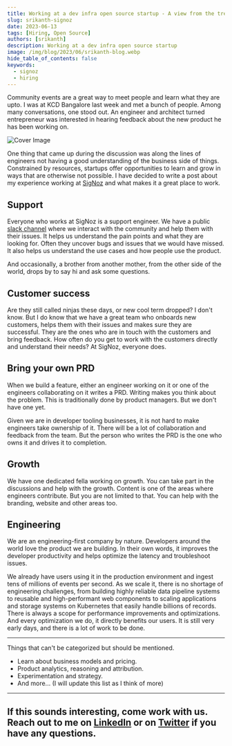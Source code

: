 ```yaml
---
title: Working at a dev infra open source startup - A view from the trenches
slug: srikanth-signoz
date: 2023-06-13
tags: [Hiring, Open Source]
authors: [srikanth]
description: Working at a dev infra open source startup
image: /img/blog/2023/06/srikanth-blog.webp
hide_table_of_contents: false
keywords:
  - signoz
  - hiring
---
```


<head>
  <link rel="canonical" href="https://signoz.io/blog/srikanth-signoz/"/>
</head>

Community events are a great way to meet people and learn what they are upto. I was at KCD Bangalore last week and met a bunch of people. Among many conversations, one stood out. An engineer and architect turned entrepreneur was interested in hearing feedback about the new product he has been working on.

<!--truncate-->

![Cover Image](/img/blog/2023/06/srikanth-blog.webp)

One thing that came up during the discussion was along the lines of engineers not having a good understanding of the business side of things. Constrained by resources, startups offer opportunities to learn and grow in ways that are otherwise not possible. I have decided to write a post about my experience working at [SigNoz](https://signoz.io/) and what makes it a great place to work.

## Support

Everyone who works at SigNoz is a support engineer. We have a public [slack channel](https://signoz.io/slack) where we interact with the community and help them with their issues. It helps us understand the pain points and what they are looking for. Often they uncover bugs and issues that we would have missed. It also helps us understand the use cases and how people use the product.

And occasionally, a brother from another mother, from the other side of the world, drops by to say hi and ask some questions.

## Customer success

Are they still called ninjas these days, or new cool term dropped? I don't know. But I do know that we have a great team who onboards new customers, helps them with their issues and makes sure they are successful. They are the ones who are in touch with the customers and bring feedback. How often do you get to work with the customers directly and understand their needs? At SigNoz, everyone does.

## Bring your own PRD

When we build a feature, either an engineer working on it or one of the engineers collaborating on it writes a PRD. Writing makes you think about the problem. This is traditionally done by product managers. But we don't have one yet.

Given we are in developer tooling businesses, it is not hard to make engineers take ownership
of it. There will be a lot of collaboration and feedback from the team. But the person who writes the PRD is the one who owns it and drives it to completion.

## Growth

We have one dedicated fella working on growth. You can take part in the discussions and help with the
growth. Content is one of the areas where engineers contribute. But you are not limited to that. You
can help with the branding, website and other areas too.

## Engineering

We are an engineering-first company by nature. Developers around the world love the product we are building. In their own words, it improves the developer productivity and helps
optimize the latency and troubleshoot issues.

We already have users using it in the production environment and ingest tens of millions of events per second. As we scale it, there is no shortage of engineering challenges, from building highly reliable data pipeline systems to reusable and high-performant web components to scaling applications and storage systems on Kubernetes that
easily handle billions of records. There is always a scope for performance improvements and
optimizations. And every optimization we do, it directly benefits our users. It is still very early days, and
there is a lot of work to be done.

---

Things that can't be categorized but should be mentioned.

- Learn about business models and pricing.
- Product analytics, reasoning and attribution.
- Experimentation and strategy.
- And more... (I will update this list as I think of more)

---

## If this sounds interesting, come work with us. Reach out to me on [LinkedIn](https://www.linkedin.com/in/srikanthccv/) or on [Twitter](https://twitter.com/srikanthccv) if you have any questions.
